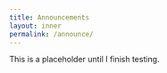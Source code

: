 ```yaml
---
title: Announcements
layout: inner
permalink: /announce/
---
```

This is a placeholder until I finish testing.
